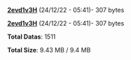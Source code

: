 [**2evd1v3H**](/data/2evd1v3H.txt) (24/12/22 - 05:41)- 307 bytes

[**2evd1v3H**](/data/2evd1v3H.txt) (24/12/22 - 05:41)- 307 bytes

**Total Datas**: 1511

**Total Size**: 9.43 MB / 9.4 MB